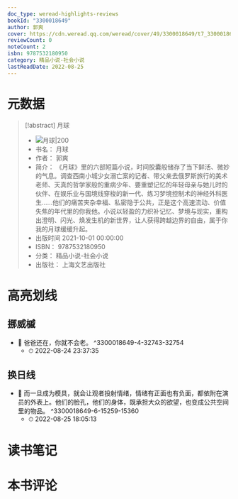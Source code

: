 ```yaml
---
doc_type: weread-highlights-reviews
bookId: "3300018649"
author: 郭爽
cover: https://cdn.weread.qq.com/weread/cover/49/3300018649/t7_3300018649.jpg
reviewCount: 0
noteCount: 2
isbn: 9787532180950
category: 精品小说-社会小说
lastReadDate: 2022-08-25
---
```

# 元数据
> [!abstract] 月球
> - ![ 月球|200](https://cdn.weread.qq.com/weread/cover/49/3300018649/t7_3300018649.jpg)
> - 书名： 月球
> - 作者： 郭爽
> - 简介： 《月球》里的六部短篇小说，时间胶囊般储存了当下鲜活、微妙的气息。调查西南小城少女溺亡案的记者、带父亲去俄罗斯旅行的美术老师、天真的哲学家般的重病少年、要重塑记忆的年轻母亲与她儿时的伙伴、在娱乐业与国境线穿梭的新一代、练习梦境控制术的神经外科医生……他们的痛苦夹杂幸福、私密隐于公共，正是这个高速流动、价值失焦的年代里的你我他。小说以轻盈的力织补记忆、梦境与现实，重构出澄明、闪光、焕发生机的新世界，让人获得跨越边界的自由，属于你我的月球缓缓升起。
> - 出版时间 2021-10-01 00:00:00
> - ISBN： 9787532180950
> - 分类： 精品小说-社会小说
> - 出版社： 上海文艺出版社

# 高亮划线

## 挪威槭


- 📌 爸爸还在，你就不会老。 ^3300018649-4-32743-32754
    - ⏱ 2022-08-24 23:37:35 
## 换日线


- 📌 而一旦成为模具，就会让观者投射情绪，情绪有正面也有负面，都依附在演员的外表上。他们的脸孔，他们的身体，既承担大众的欲望，也变成公共空间里的物品。 ^3300018649-6-15259-15360
    - ⏱ 2022-08-25 18:05:13 
# 读书笔记

# 本书评论
